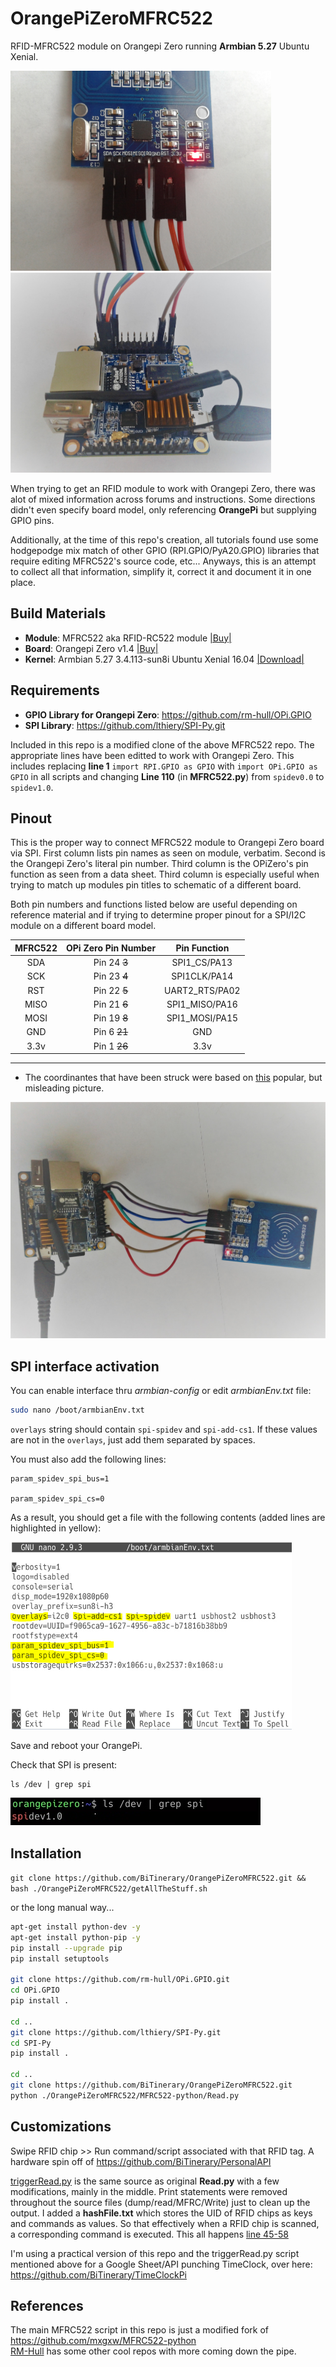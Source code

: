 # OrangePiZeroMFRC522
RFID-MFRC522 module on Orangepi Zero running **Armbian 5.27** Ubuntu Xenial.
  
<img src="gitImgs/644.jpg" alt="modulePinout" width="417" height="320"><img src="gitImgs/833.jpg" alt="modulePinout" width="417" height="320">

When trying to get an RFID module to work with Orangepi Zero, there was alot of mixed information across forums and instructions. Some directions didn't even specify board model, only referencing **OrangePi** but supplying GPIO pins.  
  
Additionally, at the time of this repo's creation, all tutorials found use some hodgepodge mix match of other GPIO (RPI.GPIO/PyA20.GPIO) libraries that require editing MFRC522's source code, etc... Anyways, this is an attempt to collect all that information, simplify it, correct it and document it in one place.

## Build Materials
  * **Module**: MFRC522 aka RFID-RC522 module [|Buy|](https://www.aliexpress.com/item/RC522-Card-Read-Antenna-RFID-Reader-IC-Card-Proximity-Module/1859133832.html?spm=2114.13010608.0.0.sZMQVW) 
  * **Board**: Orangepi Zero v1.4 [|Buy|](https://www.aliexpress.com/item/New-Orange-Pi-Zero-H2-Quad-Core-Open-source-512MB-development-board-beyond-Raspberry-Pi/32761500374.html?spm=2114.13010608.0.0.sZMQVW)
  * **Kernel**: Armbian 5.27 3.4.113-sun8i Ubuntu Xenial 16.04 [|Download|](https://www.armbian.com/orange-pi-zero/)
  
## Requirements
  * **GPIO Library for Orangepi Zero**: https://github.com/rm-hull/OPi.GPIO
  * **SPI Library**: https://github.com/lthiery/SPI-Py.git

Included in this repo is a modified clone of the above MFRC522 repo. The appropriate lines have been editted to work with Orangepi Zero. This includes replacing **line 1** `import RPI.GPIO as GPIO` with `import OPi.GPIO as GPIO` in all scripts and changing **Line 110** (in **MFRC522.py**) from `spidev0.0` to `spidev1.0`. 

## Pinout
This is the proper way to connect MFRC522 module to Orangepi Zero board via SPI. First column lists pin names as seen on module, verbatim. Second is the Orangepi Zero's literal pin number. Third column is the OPiZero's pin function as seen from a data sheet. Third column is especially useful when trying to match up modules pin titles to schematic of a different board.  
  
Both pin numbers and functions listed below are useful depending on reference material and if trying to determine proper pinout for a SPI/I2C module on a different board model. 

| MFRC522  | OPi Zero Pin Number  |     Pin Function   |
|:--------:|:-------------------:|:------------------:|
| SDA      | Pin 24 <strike>3</strike> | SPI1_CS/PA13       |
| SCK      | Pin 23 <strike>4</strike> | SPI1CLK/PA14       |
| RST      | Pin 22 <strike>5</strike> | UART2_RTS/PA02     |
| MISO     | Pin 21 <strike>6</strike> | SPI1_MISO/PA16     |
| MOSI     | Pin 19 <strike>8</strike> | SPI1_MOSI/PA15     |
| GND      | Pin 6 <strike>21</strike>| GND                |
| 3.3v     | Pin 1 <strike>26</strike>| 3.3v               |
-------------------------------------------------------
* The coordinantes that have been struck were based on [this](http://auseparts.com.au/image/cache/catalog/OrangePi/Orange-Pi-Zero-Pinout-banner2-700x700.jpg) popular, but misleading picture. 
<img src="gitImgs/821.jpg" alt="modulePinout">

## SPI interface activation

You can enable interface thru *armbian-config* or edit *armbianEnv.txt* file:

```sh 
sudo nano /boot/armbianEnv.txt
```

`overlays` string should contain `spi-spidev` and `spi-add-cs1`. If these values are not in the `overlays`, just add them separated by spaces.

You must also add the following lines:

```
param_spidev_spi_bus=1

param_spidev_spi_cs=0
```

As a result, you should get a file with the following contents (added lines are highlighted in yellow):

<img src="gitImgs/armbiarEnv.PNG" alt="armbianEnv" width="450" height="300" title="/boot/armbianEnv.txt">

Save and reboot your OrangePi.

Check that SPI is present:

```
ls /dev | grep spi
```
<img src="gitImgs/spi_check.png" alt="SPI check" width="400" height="44" title="SPI check">


## Installation

`git clone https://github.com/BiTinerary/OrangePiZeroMFRC522.git && bash ./OrangePiZeroMFRC522/getAllTheStuff.sh`

or the long manual way...

```sh
apt-get install python-dev -y
apt-get install python-pip -y
pip install --upgrade pip
pip install setuptools

git clone https://github.com/rm-hull/OPi.GPIO.git
cd OPi.GPIO
pip install .

cd ..
git clone https://github.com/lthiery/SPI-Py.git
cd SPI-Py
pip install .

cd ..
git clone https://github.com/BiTinerary/OrangePiZeroMFRC522.git
python ./OrangePiZeroMFRC522/MFRC522-python/Read.py
```

## Customizations

Swipe RFID chip >> Run command/script associated with that RFID tag. A hardware spin off of https://github.com/BiTinerary/PersonalAPI

[triggerRead.py](https://github.com/BiTinerary/OrangePiZeroMFRC522/blob/master/triggerRead.py) is the same source as original **Read.py** with a few modifications, mainly in the middle. Print statements were removed throughout the source files (dump/read/MFRC/Write) just to clean up the output. I added a **hashFile.txt** which stores the UID of RFID chips as keys and commands as values. So that effectively when a RFID chip is scanned, a corresponding command is executed. This all happens [line 45-58](https://github.com/BiTinerary/OrangePiZeroMFRC522/blob/master/triggerRead.py#L45-L58)

I'm using a practical version of this repo and the triggerRead.py script mentioned above for a Google Sheet/API punching TimeClock, over here: https://github.com/BiTinerary/TimeClockPi

## References
The main MFRC522 script in this repo is just a modified fork of https://github.com/mxgxw/MFRC522-python  
[RM-Hull](https://github.com/rm-hull) has some other cool repos with more coming down the pipe.
